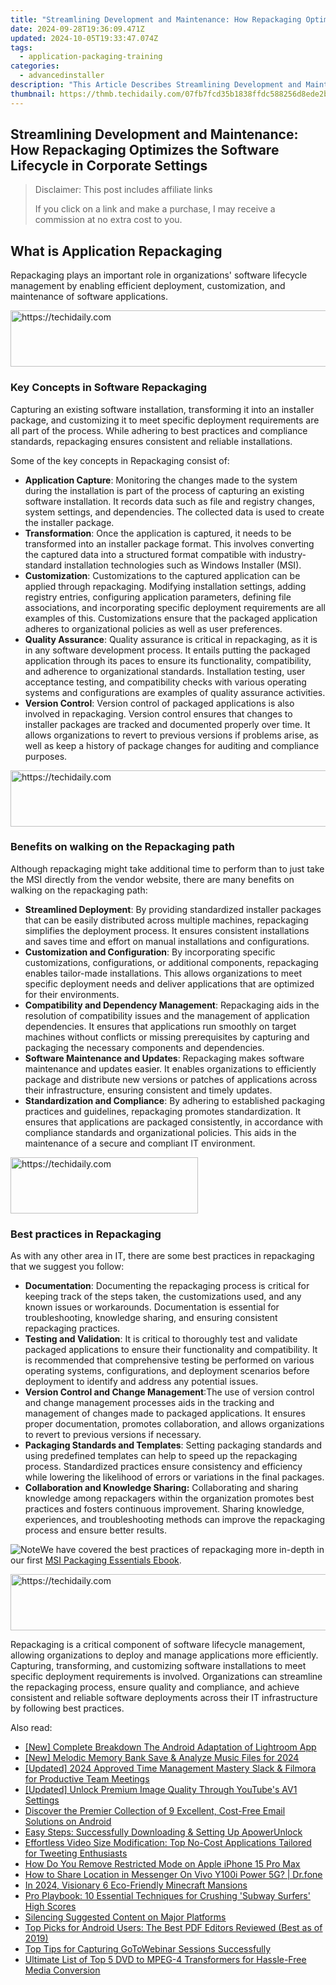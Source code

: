 ```yaml
---
title: "Streamlining Development and Maintenance: How Repackaging Optimizes the Software Lifecycle in Corporate Settings"
date: 2024-09-28T19:36:09.471Z
updated: 2024-10-05T19:33:47.074Z
tags:
  - application-packaging-training
categories:
  - advancedinstaller
description: "This Article Describes Streamlining Development and Maintenance: How Repackaging Optimizes the Software Lifecycle in Corporate Settings"
thumbnail: https://thmb.techidaily.com/07fb7fcd35b1838ffdc588256d8ede2b1811ae53f4a1f3aaa3fc523cba06c6cc.jpg
---
```


## Streamlining Development and Maintenance: How Repackaging Optimizes the Software Lifecycle in Corporate Settings

>  Disclaimer: This post includes affiliate links
>
>  If you click on a link and make a purchase, I may receive a commission at no extra cost to you.
>

## What is Application Repackaging

Repackaging plays an important role in organizations' software lifecycle management by enabling efficient deployment, customization, and maintenance of software applications. 

<!-- affiliate ads begin -->
<a href="https://appsumo.8odi.net/c/5597632/2082539/7443" target="_top" id="2082539">
  <img src="//a.impactradius-go.com/display-ad/7443-2082539" border="0" alt="https://techidaily.com" width="728" height="90"/>
</a>
<img height="0" width="0" src="https://appsumo.8odi.net/i/5597632/2082539/7443" style="position:absolute;visibility:hidden;" border="0" />
<!-- affiliate ads end -->

### Key Concepts in Software Repackaging

Capturing an existing software installation, transforming it into an installer package, and customizing it to meet specific deployment requirements are all part of the process. While adhering to best practices and compliance standards, repackaging ensures consistent and reliable installations.

Some of the key concepts in Repackaging consist of:

* **Application Capture**: Monitoring the changes made to the system during the installation is part of the process of capturing an existing software installation. It records data such as file and registry changes, system settings, and dependencies. The collected data is used to create the installer package.
* **Transformation**: Once the application is captured, it needs to be transformed into an installer package format. This involves converting the captured data into a structured format compatible with industry-standard installation technologies such as Windows Installer (MSI).
* **Customization**: Customizations to the captured application can be applied through repackaging. Modifying installation settings, adding registry entries, configuring application parameters, defining file associations, and incorporating specific deployment requirements are all examples of this. Customizations ensure that the packaged application adheres to organizational policies as well as user preferences.
* **Quality Assurance**: Quality assurance is critical in repackaging, as it is in any software development process. It entails putting the packaged application through its paces to ensure its functionality, compatibility, and adherence to organizational standards. Installation testing, user acceptance testing, and compatibility checks with various operating systems and configurations are examples of quality assurance activities.
* **Version Control**: Version control of packaged applications is also involved in repackaging. Version control ensures that changes to installer packages are tracked and documented properly over time. It allows organizations to revert to previous versions if problems arise, as well as keep a history of package changes for auditing and compliance purposes.

<!-- affiliate ads begin -->
<a href="https://appsumo.8odi.net/c/5597632/2037338/7443" target="_top" id="2037338">
  <img src="//a.impactradius-go.com/display-ad/7443-2037338" border="0" alt="https://techidaily.com" width="728" height="90"/>
</a>
<img height="0" width="0" src="https://appsumo.8odi.net/i/5597632/2037338/7443" style="position:absolute;visibility:hidden;" border="0" />
<!-- affiliate ads end -->

### Benefits on walking on the Repackaging path

Although repackaging might take additional time to perform than to just take the MSI directly from the vendor website, there are many benefits on walking on the repackaging path:

* **Streamlined Deployment**: By providing standardized installer packages that can be easily distributed across multiple machines, repackaging simplifies the deployment process. It ensures consistent installations and saves time and effort on manual installations and configurations.
* **Customization and Configuration**: By incorporating specific customizations, configurations, or additional components, repackaging enables tailor-made installations. This allows organizations to meet specific deployment needs and deliver applications that are optimized for their environments.
* **Compatibility and Dependency Management**: Repackaging aids in the resolution of compatibility issues and the management of application dependencies. It ensures that applications run smoothly on target machines without conflicts or missing prerequisites by capturing and packaging the necessary components and dependencies.
* **Software Maintenance and Updates**: Repackaging makes software maintenance and updates easier. It enables organizations to efficiently package and distribute new versions or patches of applications across their infrastructure, ensuring consistent and timely updates.
* **Standardization and Compliance**: By adhering to established packaging practices and guidelines, repackaging promotes standardization. It ensures that applications are packaged consistently, in accordance with compliance standards and organizational policies. This aids in the maintenance of a secure and compliant IT environment.

<!-- affiliate ads begin -->
<a href="https://aligracehair.sjv.io/c/5597632/1997690/19272" target="_top" id="1997690">
  <img src="//a.impactradius-go.com/display-ad/19272-1997690" border="0" alt="https://techidaily.com" width="300" height="90"/>
</a>
<img height="0" width="0" src="https://aligracehair.sjv.io/i/5597632/1997690/19272" style="position:absolute;visibility:hidden;" border="0" />
<!-- affiliate ads end -->

### Best practices in Repackaging

As with any other area in IT, there are some best practices in repackaging that we suggest you follow:

* **Documentation**: Documenting the repackaging process is critical for keeping track of the steps taken, the customizations used, and any known issues or workarounds. Documentation is essential for troubleshooting, knowledge sharing, and ensuring consistent repackaging practices.
* **Testing and Validation**: It is critical to thoroughly test and validate packaged applications to ensure their functionality and compatibility. It is recommended that comprehensive testing be performed on various operating systems, configurations, and deployment scenarios before deployment to identify and address any potential issues.
* **Version Control and Change Management**:The use of version control and change management processes aids in the tracking and management of changes made to packaged applications. It ensures proper documentation, promotes collaboration, and allows organizations to revert to previous versions if necessary.
* **Packaging Standards and Templates**: Setting packaging standards and using predefined templates can help to speed up the repackaging process. Standardized practices ensure consistency and efficiency while lowering the likelihood of errors or variations in the final packages.
* **Collaboration and Knowledge Sharing:** Collaborating and sharing knowledge among repackagers within the organization promotes best practices and fosters continuous improvement. Sharing knowledge, experiences, and troubleshooting methods can improve the repackaging process and ensure better results.

![Note](https://cdn.advancedinstaller.com/svg/common/IconMessageNote.svg)We have covered the best practices of repackaging more in-depth in our first [MSI Packaging Essentials Ebook](https://tools.techidaily.com/advancedinstaller/products/).

<!-- affiliate ads begin -->
<a href="https://aligracehair.sjv.io/c/5597632/1868499/19272" target="_top" id="1868499">
  <img src="//a.impactradius-go.com/display-ad/19272-1868499" border="0" alt="https://techidaily.com" width="728" height="90"/>
</a>
<img height="0" width="0" src="https://aligracehair.sjv.io/i/5597632/1868499/19272" style="position:absolute;visibility:hidden;" border="0" />
<!-- affiliate ads end -->

Repackaging is a critical component of software lifecycle management, allowing organizations to deploy and manage applications more efficiently. Capturing, transforming, and customizing software installations to meet specific deployment requirements is involved. Organizations can streamline the repackaging process, ensure quality and compliance, and achieve consistent and reliable software deployments across their IT infrastructure by following best practices.

<ins class="adsbygoogle"
     style="display:block"
     data-ad-format="autorelaxed"
     data-ad-client="ca-pub-7571918770474297"
     data-ad-slot="1223367746"></ins>

<ins class="adsbygoogle"
     style="display:block"
     data-ad-client="ca-pub-7571918770474297"
     data-ad-slot="8358498916"
     data-ad-format="auto"
     data-full-width-responsive="true"></ins>

<span class="atpl-alsoreadstyle">Also read:</span>
<div><ul>
<li><a href="https://vp-tips.techidaily.com/new-complete-breakdown-the-android-adaptation-of-lightroom-app/"><u>[New] Complete Breakdown The Android Adaptation of Lightroom App</u></a></li>
<li><a href="https://screen-video-capture.techidaily.com/new-melodic-memory-bank-save-and-analyze-music-files-for-2024/"><u>[New] Melodic Memory Bank Save & Analyze Music Files for 2024</u></a></li>
<li><a href="https://screen-sharing-recording.techidaily.com/updated-2024-approved-time-management-mastery-slack-and-filmora-for-productive-team-meetings/"><u>[Updated] 2024 Approved Time Management Mastery Slack & Filmora for Productive Team Meetings</u></a></li>
<li><a href="https://youtube-webster.techidaily.com/ed-unlock-premium-image-quality-through-youtubes-av1-settings/"><u>[Updated] Unlock Premium Image Quality Through YouTube's AV1 Settings</u></a></li>
<li><a href="https://win-updates.techidaily.com/discover-the-premier-collection-of-9-excellent-cost-free-email-solutions-on-android/"><u>Discover the Premier Collection of 9 Excellent, Cost-Free Email Solutions on Android</u></a></li>
<li><a href="https://win-updates.techidaily.com/easy-steps-successfully-downloading-and-setting-up-apowerunlock/"><u>Easy Steps: Successfully Downloading & Setting Up ApowerUnlock</u></a></li>
<li><a href="https://win-updates.techidaily.com/effortless-video-size-modification-top-no-cost-applications-tailored-for-tweeting-enthusiasts/"><u>Effortless Video Size Modification: Top No-Cost Applications Tailored for Tweeting Enthusiasts</u></a></li>
<li><a href="https://ios-unlock.techidaily.com/how-do-you-remove-restricted-mode-on-apple-iphone-15-pro-max-by-drfone-ios/"><u>How Do You Remove Restricted Mode on Apple iPhone 15 Pro Max</u></a></li>
<li><a href="https://fake-location.techidaily.com/how-to-share-location-in-messenger-on-vivo-y100i-power-5g-drfone-by-drfone-virtual-android/"><u>How to Share Location in Messenger On Vivo Y100i Power 5G? | Dr.fone</u></a></li>
<li><a href="https://video-screen-grab.techidaily.com/in-2024-visionary-6-eco-friendly-minecraft-mansions/"><u>In 2024, Visionary 6 Eco-Friendly Minecraft Mansions</u></a></li>
<li><a href="https://techtrends.techidaily.com/pro-playbook-10-essential-techniques-for-crushing-subway-surfers-high-scores/"><u>Pro Playbook: 10 Essential Techniques for Crushing 'Subway Surfers' High Scores</u></a></li>
<li><a href="https://facebook.techidaily.com/silencing-suggested-content-on-major-platforms/"><u>Silencing Suggested Content on Major Platforms</u></a></li>
<li><a href="https://win-updates.techidaily.com/top-picks-for-android-users-the-best-pdf-editors-reviewed-best-as-of-2019/"><u>Top Picks for Android Users: The Best PDF Editors Reviewed (Best as of 2019)</u></a></li>
<li><a href="https://win-updates.techidaily.com/top-tips-for-capturing-gotowebinar-sessions-successfully/"><u>Top Tips for Capturing GoToWebinar Sessions Successfully</u></a></li>
<li><a href="https://win-updates.techidaily.com/ultimate-list-of-top-5-dvd-to-mpeg-4-transformers-for-hassle-free-media-conversion/"><u>Ultimate List of Top 5 DVD to MPEG-4 Transformers for Hassle-Free Media Conversion</u></a></li>
</ul></div>

